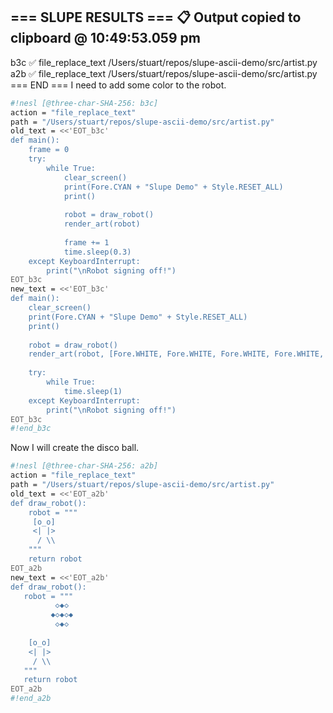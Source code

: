 === SLUPE RESULTS ===
📋 Output copied to clipboard @ 10:49:53.059 pm
---------------------
b3c ✅ file_replace_text /Users/stuart/repos/slupe-ascii-demo/src/artist.py
a2b ✅ file_replace_text /Users/stuart/repos/slupe-ascii-demo/src/artist.py
=== END ===
I need to add some color to the robot.

```sh nesl
#!nesl [@three-char-SHA-256: b3c]
action = "file_replace_text"
path = "/Users/stuart/repos/slupe-ascii-demo/src/artist.py"
old_text = <<'EOT_b3c'
def main():
    frame = 0
    try:
        while True:
            clear_screen()
            print(Fore.CYAN + "Slupe Demo" + Style.RESET_ALL)
            print()
            
            robot = draw_robot()
            render_art(robot)
            
            frame += 1
            time.sleep(0.3)
    except KeyboardInterrupt:
        print("\nRobot signing off!")
EOT_b3c
new_text = <<'EOT_b3c'
def main():
    clear_screen()
    print(Fore.CYAN + "Slupe Demo" + Style.RESET_ALL)
    print()
    
    robot = draw_robot()
    render_art(robot, [Fore.WHITE, Fore.WHITE, Fore.WHITE, Fore.WHITE, Fore.YELLOW, Fore.BLUE, Fore.RED])
    
    try:
        while True:
            time.sleep(1)
    except KeyboardInterrupt:
        print("\nRobot signing off!")
EOT_b3c
#!end_b3c
```
Now I will create the disco ball.

```sh nesl
#!nesl [@three-char-SHA-256: a2b]
action = "file_replace_text"
path = "/Users/stuart/repos/slupe-ascii-demo/src/artist.py"
old_text = <<'EOT_a2b'
def draw_robot():
    robot = """
     [o_o]
     <| |>
      / \\
    """
    return robot
EOT_a2b
new_text = <<'EOT_a2b'
def draw_robot():
   robot = """
          ◇◆◇
         ◆◇◆◇◆
          ◇◆◇
        
    [o_o]
    <| |>
     / \\
   """
   return robot
EOT_a2b
#!end_a2b
```